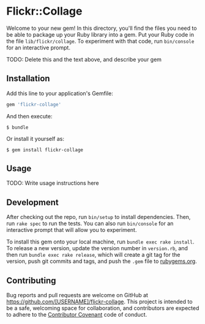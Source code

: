# Flickr::Collage

Welcome to your new gem! In this directory, you'll find the files you need to be able to package up your Ruby library into a gem. Put your Ruby code in the file `lib/flickr/collage`. To experiment with that code, run `bin/console` for an interactive prompt.

TODO: Delete this and the text above, and describe your gem

## Installation

Add this line to your application's Gemfile:

```ruby
gem 'flickr-collage'
```

And then execute:

    $ bundle

Or install it yourself as:

    $ gem install flickr-collage

## Usage

TODO: Write usage instructions here

## Development

After checking out the repo, run `bin/setup` to install dependencies. Then, run `rake spec` to run the tests. You can also run `bin/console` for an interactive prompt that will allow you to experiment.

To install this gem onto your local machine, run `bundle exec rake install`. To release a new version, update the version number in `version.rb`, and then run `bundle exec rake release`, which will create a git tag for the version, push git commits and tags, and push the `.gem` file to [rubygems.org](https://rubygems.org).

## Contributing

Bug reports and pull requests are welcome on GitHub at https://github.com/[USERNAME]/flickr-collage. This project is intended to be a safe, welcoming space for collaboration, and contributors are expected to adhere to the [Contributor Covenant](http://contributor-covenant.org) code of conduct.

